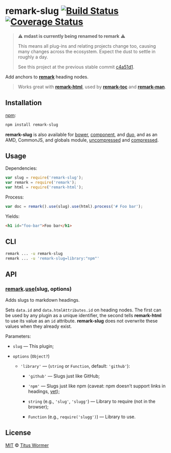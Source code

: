 # remark-slug [![Build Status](https://img.shields.io/travis/wooorm/remark-slug.svg)](https://travis-ci.org/wooorm/remark-slug) [![Coverage Status](https://img.shields.io/codecov/c/github/wooorm/remark-slug.svg)](https://codecov.io/github/wooorm/remark-slug)

> :warning: **mdast is currently being renamed to remark** :warning:
> 
> This means all plug-ins and relating projects change too, causing many
> changes across the ecosystem. Expect the dust to settle in roughly a day.
> 
> See this project at the previous stable commit
> [c4a51d1](https://github.com/wooorm/remark-github/commit/c4a51d1).

Add anchors to [**remark**](https://github.com/wooorm/remark) heading nodes.

> Works great with [**remark-html**](https://github.com/wooorm/remark-html),
> used by [**remark-toc**](https://github.com/wooorm/remark-toc) and
> [**remark-man**](https://github.com/wooorm/remark-man).

## Installation

[npm](https://docs.npmjs.com/cli/install):

```bash
npm install remark-slug
```

**remark-slug** is also available for [bower](http://bower.io/#install-packages),
[component](https://github.com/componentjs/component), and
[duo](http://duojs.org/#getting-started), and as an AMD, CommonJS, and globals
module, [uncompressed](remark-slug.js) and
[compressed](remark-slug.min.js).

## Usage

Dependencies:

```javascript
var slug = require('remark-slug');
var remark = require('remark');
var html = require('remark-html');
```

Process:

```javascript
var doc = remark().use(slug).use(html).process('# Foo bar');
```

Yields:

```html
<h1 id="foo-bar">Foo bar</h1>
```

## CLI

```bash
remark ... -u remark-slug
remark ... -u 'remark-slug=library:"npm"'
```

## API

### [remark](https://github.com/wooorm/remark#api).[use](https://github.com/wooorm/remark#remarkuseplugin-options)(slug, options)

Adds slugs to markdown headings.

Sets `data.id` and `data.htmlAttributes.id` on heading nodes. The first can be
used by any plugin as a unique identifier, the second tells **remark-html** to
use its value as an `id` attribute. **remark-slug** does not overwrite these
values when they already exist.

Parameters:

*   `slug` — This plugin;

*   `options` (`Object?`)

    *   `'library'` — (`string` or `Function`, default: `'github'`):

        *   `'github'` — Slugs just like GitHub;

        *   `'npm'`
            — Slugs just like npm (caveat: npm doesn’t support links in
            headings, [yet](https://github.com/npm/marky-markdown/pull/38));

        *   `string` (e.g., `'slug'`, `'slugg'`)
            — Library to require (not in the browser);

        *   `Function` (e.g., `require('slugg')`)
            — Library to use.

## License

[MIT](LICENSE) © [Titus Wormer](http://wooorm.com)
